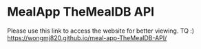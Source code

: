 ﻿# MealApp TheMealDB API

Please use this link to access the website for better viewing. TQ :)
https://wongmj820.github.io/meal-app-TheMealDB-API/
